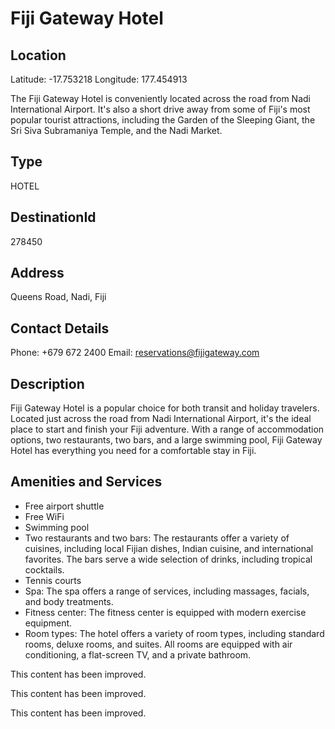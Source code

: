 
# Fiji Gateway Hotel

## Location

Latitude: -17.753218
Longitude: 177.454913

The Fiji Gateway Hotel is conveniently located across the road from Nadi International Airport. It's also a short drive away from some of Fiji's most popular tourist attractions, including the Garden of the Sleeping Giant, the Sri Siva Subramaniya Temple, and the Nadi Market.

## Type

HOTEL
## DestinationId

278450

## Address

Queens Road, Nadi, Fiji

## Contact Details

Phone: +679 672 2400
Email: reservations@fijigateway.com

## Description

Fiji Gateway Hotel is a popular choice for both transit and holiday travelers. Located just across the road from Nadi International Airport, it's the ideal place to start and finish your Fiji adventure. With a range of accommodation options, two restaurants, two bars, and a large swimming pool, Fiji Gateway Hotel has everything you need for a comfortable stay in Fiji.

## Amenities and Services

- Free airport shuttle
- Free WiFi
- Swimming pool
- Two restaurants and two bars: The restaurants offer a variety of cuisines, including local Fijian dishes, Indian cuisine, and international favorites. The bars serve a wide selection of drinks, including tropical cocktails.
- Tennis courts
- Spa: The spa offers a range of services, including massages, facials, and body treatments.
- Fitness center: The fitness center is equipped with modern exercise equipment.
- Room types: The hotel offers a variety of room types, including standard rooms, deluxe rooms, and suites. All rooms are equipped with air conditioning, a flat-screen TV, and a private bathroom.

This content has been improved.

This content has been improved.

This content has been improved.